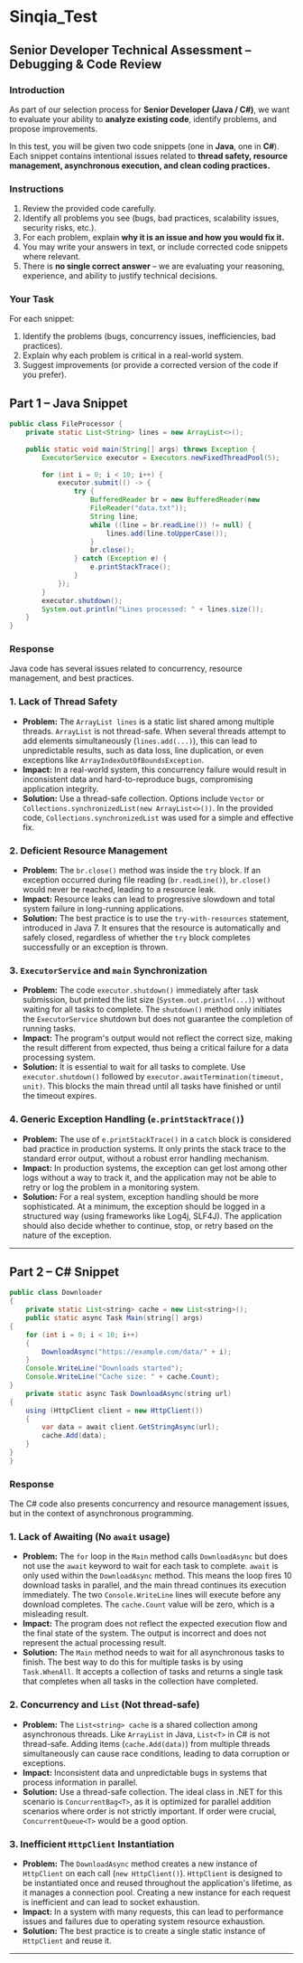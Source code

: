 # Sinqia_Test

## Senior Developer Technical Assessment – Debugging & Code Review

### Introduction

As part of our selection process for **Senior Developer (Java / C#)**, we want to evaluate your
ability to **analyze existing code**, identify problems, and propose improvements.

In this test, you will be given two code snippets (one in **Java**, one in **C#**). Each snippet
contains intentional issues related to **thread safety, resource management,
asynchronous execution, and clean coding practices.**

### Instructions

1.  Review the provided code carefully.
2.  Identify all problems you see (bugs, bad practices, scalability issues, security risks, etc.).
3.  For each problem, explain **why it is an issue and how you would fix it.**
4.  You may write your answers in text, or include corrected code snippets where relevant.
5.  There is **no single correct answer** – we are evaluating your reasoning, experience, and
    ability to justify technical decisions.

### Your Task
For each snippet:

1. Identify the problems (bugs, concurrency issues, inefficiencies, bad practices).
2. Explain why each problem is critical in a real-world system.
3. Suggest improvements (or provide a corrected version of the code if you prefer).

## Part 1 – Java Snippet
```java
public class FileProcessor {
    private static List<String> lines = new ArrayList<>();
    
    public static void main(String[] args) throws Exception {
        ExecutorService executor = Executors.newFixedThreadPool(5);
        
        for (int i = 0; i < 10; i++) {
            executor.submit(() -> {
                try {
                    BufferedReader br = new BufferedReader(new
                    FileReader("data.txt"));
                    String line;
                    while ((line = br.readLine()) != null) {
                        lines.add(line.toUpperCase());
                    }
                    br.close();
                } catch (Exception e) {
                    e.printStackTrace();
                }
            });
        }
        executor.shutdown();
        System.out.println("Lines processed: " + lines.size());
    }
}
```

### Response

Java code has several issues related to concurrency, resource management, and best practices.

### 1. Lack of Thread Safety

*   **Problem:** The `ArrayList lines` is a static list shared among multiple threads. `ArrayList` is not thread-safe. When several threads attempt to add elements simultaneously (`lines.add(...)`), this can lead to unpredictable results, such as data loss, line duplication, or even exceptions like `ArrayIndexOutOfBoundsException`.
*   **Impact:** In a real-world system, this concurrency failure would result in inconsistent data and hard-to-reproduce bugs, compromising application integrity.
*   **Solution:** Use a thread-safe collection. Options include `Vector` or `Collections.synchronizedList(new ArrayList<>())`. In the provided code, `Collections.synchronizedList` was used for a simple and effective fix.

### 2. Deficient Resource Management

*   **Problem:** The `br.close()` method was inside the `try` block. If an exception occurred during file reading (`br.readLine()`), `br.close()` would never be reached, leading to a resource leak.
*   **Impact:** Resource leaks can lead to progressive slowdown and total system failure in long-running applications.
*   **Solution:** The best practice is to use the `try-with-resources` statement, introduced in Java 7. It ensures that the resource is automatically and safely closed, regardless of whether the `try` block completes successfully or an exception is thrown.

### 3. `ExecutorService` and `main` Synchronization

*   **Problem:** The code `executor.shutdown()` immediately after task submission, but printed the list size (`System.out.println(...)`) without waiting for all tasks to complete. The `shutdown()` method only initiates the `ExecutorService` shutdown but does not guarantee the completion of running tasks.
*   **Impact:** The program's output would not reflect the correct size, making the result different from expected, thus being a critical failure for a data processing system.
*   **Solution:** It is essential to wait for all tasks to complete. Use `executor.shutdown()` followed by `executor.awaitTermination(timeout, unit)`. This blocks the main thread until all tasks have finished or until the timeout expires.

### 4. Generic Exception Handling (`e.printStackTrace()`)

*   **Problem:** The use of `e.printStackTrace()` in a `catch` block is considered bad practice in production systems. It only prints the stack trace to the standard error output, without a robust error handling mechanism.
*   **Impact:** In production systems, the exception can get lost among other logs without a way to track it, and the application may not be able to retry or log the problem in a monitoring system.
*   **Solution:** For a real system, exception handling should be more sophisticated. At a minimum, the exception should be logged in a structured way (using frameworks like Log4j, SLF4J). The application should also decide whether to continue, stop, or retry based on the nature of the exception.

---

## Part 2 – C# Snippet

```java
public class Downloader
{
    private static List<string> cache = new List<string>();
    public static async Task Main(string[] args)
{
    for (int i = 0; i < 10; i++)
    {
        DownloadAsync("https://example.com/data/" + i);
    }
    Console.WriteLine("Downloads started");
    Console.WriteLine("Cache size: " + cache.Count);
}
    private static async Task DownloadAsync(string url)
{
    using (HttpClient client = new HttpClient())
    {
        var data = await client.GetStringAsync(url);
        cache.Add(data);
    }
}
}

```

### Response

The C# code also presents concurrency and resource management issues, but in the context of asynchronous programming.

### 1. Lack of Awaiting (No `await` usage)

*   **Problem:** The `for` loop in the `Main` method calls `DownloadAsync` but does not use the `await` keyword to wait for each task to complete. `await` is only used within the `DownloadAsync` method. This means the loop fires 10 download tasks in parallel, and the main thread continues its execution immediately. The two `Console.WriteLine` lines will execute before any download completes. The `cache.Count` value will be zero, which is a misleading result.
*   **Impact:** The program does not reflect the expected execution flow and the final state of the system. The output is incorrect and does not represent the actual processing result.
*   **Solution:** The `Main` method needs to wait for all asynchronous tasks to finish. The best way to do this for multiple tasks is by using `Task.WhenAll`. It accepts a collection of tasks and returns a single task that completes when all tasks in the collection have completed.

### 2. Concurrency and `List` (Not thread-safe)

*   **Problem:** The `List<string> cache` is a shared collection among asynchronous threads. Like `ArrayList` in Java, `List<T>` in C# is not thread-safe. Adding items (`cache.Add(data)`) from multiple threads simultaneously can cause race conditions, leading to data corruption or exceptions.
*   **Impact:** Inconsistent data and unpredictable bugs in systems that process information in parallel.
*   **Solution:** Use a thread-safe collection. The ideal class in .NET for this scenario is `ConcurrentBag<T>`, as it is optimized for parallel addition scenarios where order is not strictly important. If order were crucial, `ConcurrentQueue<T>` would be a good option.

### 3. Inefficient `HttpClient` Instantiation

*   **Problem:** The `DownloadAsync` method creates a new instance of `HttpClient` on each call (`new HttpClient()`). `HttpClient` is designed to be instantiated once and reused throughout the application's lifetime, as it manages a connection pool. Creating a new instance for each request is inefficient and can lead to socket exhaustion.
*   **Impact:** In a system with many requests, this can lead to performance issues and failures due to operating system resource exhaustion.
*   **Solution:** The best practice is to create a single static instance of `HttpClient` and reuse it.

---